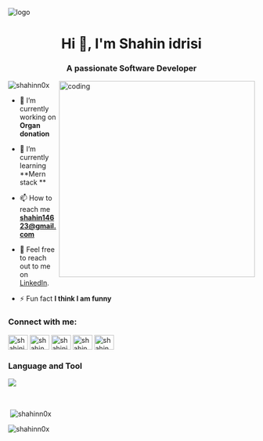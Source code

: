 ![logo](https://cdn.builtin.com/cdn-cgi/image/f=auto,fit=cover,w=1200,h=635,q=80/https://builtin.com/sites/www.builtin.com/files/full-stack-developer.jpg)
<h1 align="center">Hi 👋, I'm Shahin idrisi</h1>
<h3 align="center">A passionate Software Developer </h3>

<img align="right" alt="coding" width="400" src="https://camo.githubusercontent.com/a69ef1e4a173201181c22ac940c8b17935229d4d45ac5276631cbf4ba3d21db4/68747470733a2f2f6d69722d73332d63646e2d63662e626568616e63652e6e65742f70726f6a6563745f6d6f64756c65732f646973702f3630313031343131363737303437352e363036386265666634363430612e676966">

<p align="left"> <img src="https://komarev.com/ghpvc/?username=shahinn0x&label=Profile%20views&color=0e75b6&style=flat" alt="shahinn0x" /> </p>

- 🔭 I’m currently working on **Organ donation**

- 🌱 I’m currently learning **Mern stack **

- 📫 How to reach me **shahin14623@gmail.com**

- 💬 Feel free to reach out to me on [LinkedIn](www.linkedin.com/in/shahin-idrisi-1a58a72a3).

- ⚡ Fun fact **I think I am funny**

<h3 align="left">Connect with me:</h3>
<p align="left">
<a href="https://twitter.com/shahinidrsi07" target="blank"><img align="center" src="https://raw.githubusercontent.com/rahuldkjain/github-profile-readme-generator/master/src/images/icons/Social/twitter.svg" alt="shahinidrsi07" height="30" width="40" /></a>
<a href="https://linkedin.com/in/shahin idrisi" target="blank"><img align="center" src="https://raw.githubusercontent.com/rahuldkjain/github-profile-readme-generator/master/src/images/icons/Social/linked-in-alt.svg" alt="shahin idrisi" height="30" width="40" /></a>
<a href="https://instagram.com/shahinidrisi27" target="blank"><img align="center" src="https://raw.githubusercontent.com/rahuldkjain/github-profile-readme-generator/master/src/images/icons/Social/instagram.svg" alt="shahinidrisi27" height="30" width="40" /></a>
<a href="https://www.hackerearth.com/shahin" target="blank"><img align="center" src="https://raw.githubusercontent.com/rahuldkjain/github-profile-readme-generator/master/src/images/icons/Social/hackerearth.svg" alt="shahin" height="30" width="40" /></a>
<a href="https://discord.gg/shahin idrisi" target="blank"><img align="center" src="https://raw.githubusercontent.com/rahuldkjain/github-profile-readme-generator/master/src/images/icons/Social/discord.svg" alt="shahin idrisi" height="30" width="40" /></a>
</p>
<h3 align="left">Language and Tool</h3>
<p>
  <a href="https://skillicons.dev">
   <img src="https://skillicons.dev/icons?i=javascript,html,css,bootstrap,tailwind,git,github"/>
  </a>
</p>
</div>
<br>
<p>&nbsp;<img align="center" src="https://github-readme-stats.vercel.app/api?username=shahinn0x&show_icons=true&locale=en" alt="shahinn0x" /></p>

<p><img align="center" src="https://github-readme-streak-stats.herokuapp.com/?user=shahinn0x&" alt="shahinn0x" /></p>
